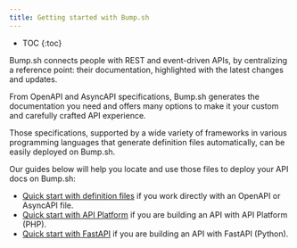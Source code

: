 ```yaml
---
title: Getting started with Bump.sh
---
```


- TOC
{:toc}

Bump.sh connects people with REST and event-driven APIs, by centralizing a reference point: their documentation, highlighted with the latest changes and updates.

From OpenAPI and AsyncAPI specifications, Bump.sh generates the documentation you need and offers many options to make it your custom and carefully crafted API experience.

Those specifications, supported by a wide variety of frameworks in various programming languages that generate definition files automatically, can be easily deployed on Bump.sh.

Our guides below will help you locate and use those files to deploy your API docs on Bump.sh:

- [Quick start with definition files](/help/getting-started/quick-start) if you work directly with an OpenAPI or AsyncAPI file.
- [Quick start with API Platform](/help/getting-started/api-platform) if you are building an API with API Platform (PHP).
- [Quick start with FastAPI](/help/getting-started/fastapi) if you are building an API with FastAPI (Python).
